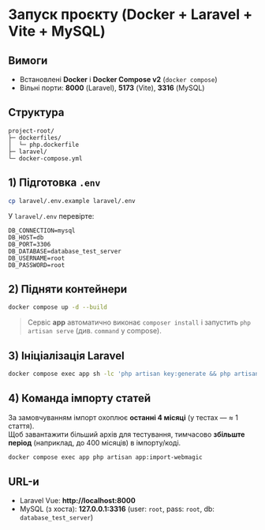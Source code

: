 # Запуск проєкту (Docker + Laravel + Vite + MySQL)

## Вимоги
- Встановлені **Docker** і **Docker Compose v2** (`docker compose`)
- Вільні порти: **8000** (Laravel), **5173** (Vite), **3316** (MySQL)

## Структура
```
project-root/
├─ dockerfiles/
│  └─ php.dockerfile
├─ laravel/
└─ docker-compose.yml
```

## 1) Підготовка `.env`
```bash
cp laravel/.env.example laravel/.env
```
У `laravel/.env` перевірте:
```env
DB_CONNECTION=mysql
DB_HOST=db
DB_PORT=3306
DB_DATABASE=database_test_server
DB_USERNAME=root
DB_PASSWORD=root
```

## 2) Підняти контейнери
```bash
docker compose up -d --build
```
> Сервіс **app** автоматично виконає `composer install` і запустить `php artisan serve` (див. `command` у compose).

## 3) Ініціалізація Laravel
```bash
docker compose exec app sh -lc 'php artisan key:generate && php artisan migrate'
```

## 4) Команда імпорту статей

За замовчуванням імпорт охоплює **останні 4 місяці** (у тестах — ≈ 1 стаття).  
Щоб завантажити більший архів для тестування, тимчасово **збільште період** (наприклад, до 400 місяців) в імпорту/коді.

```bash
docker compose exec app php artisan app:import-webmagic
```

## URL-и
- Laravel Vue: **http://localhost:8000**
- MySQL (з хоста): **127.0.0.1:3316** (user: `root`, pass: `root`, db: `database_test_server`)